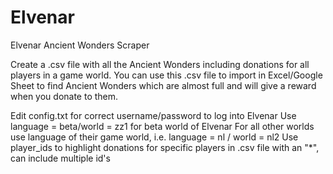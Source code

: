 # Elvenar
Elvenar Ancient Wonders Scraper

Create a .csv file with all the Ancient Wonders including donations for all players in a game world. 
You can use this .csv file to import in Excel/Google Sheet to find Ancient Wonders which are almost full and will give a reward when you donate to them.

Edit config.txt for correct username/password to log into Elvenar
Use language = beta/world = zz1 for beta world of Elvenar
For all other worlds use language of their game world, i.e. language = nl / world = nl2
Use player_ids to highlight donations for specific players in .csv file with an "\*", can include multiple id's
